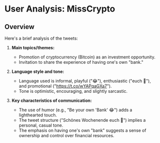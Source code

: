 # User Analysis: MissCrypto

## Overview

Here's a brief analysis of the tweets:

1. **Main topics/themes:**
   - Promotion of cryptocurrency (Bitcoin) as an investment opportunity.
   - Invitation to share the experience of having one's own "bank."

2. **Language style and tone:**
   - Language used is informal, playful ("😂"), enthusiastic ("euch 👋"), and promotional ("https://t.co/wYAPqaGXa7").
   - Tone is optimistic, encouraging, and slightly sarcastic.

3. **Key characteristics of communication:**
   - The use of humor (e.g., "Be your own 'Bank' 😂") adds a lighthearted touch.
   - The tweet structure ("Schönes Wochenende euch 👋") implies a personal, casual tone.
   - The emphasis on having one's own "bank" suggests a sense of ownership and control over financial resources.
